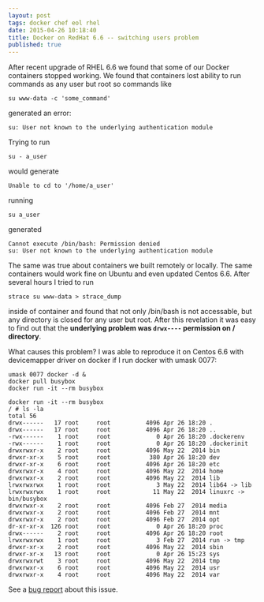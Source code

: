 ```yaml
---
layout: post
tags: docker chef eol rhel
date: 2015-04-26 10:18:40
title: Docker on RedHat 6.6 -- switching users problem
published: true
---
```


After recent upgrade of RHEL 6.6 we found that some of our Docker containers
stopped working.  We found that containers lost ability to run commands as any
user but root so commands like

    su www-data -c 'some_command'

generated an error:

    su: User not known to the underlying authentication module

Trying to run

    su - a_user

would generate

    Unable to cd to '/home/a_user'

running

    su a_user

generated

    Cannot execute /bin/bash: Permission denied
    su: User not known to the underlying authentication module

The same was true about containers we built remotely or locally. The same
containers would work fine on Ubuntu and even updated Centos 6.6. After several
hours I tried to run

    strace su www-data > strace_dump

inside of container and found that not only /bin/bash is not accessable, but
any directory is closed for any user but root. After this revelation it was
easy to find out that the **underlying problem was `drwx----` permission on /
directory**.

What causes this problem? I was able to reproduce it on Centos 6.6
with devicemapper driver on docker if I run docker with umask 0077:

    umask 0077 docker -d &
    docker pull busybox
    docker run -it --rm busybox

    docker run -it --rm busybox
    / # ls -la
    total 56
    drwx------   17 root     root          4096 Apr 26 18:20 .
    drwx------   17 root     root          4096 Apr 26 18:20 ..
    -rwx------    1 root     root             0 Apr 26 18:20 .dockerenv
    -rwx------    1 root     root             0 Apr 26 18:20 .dockerinit
    drwxrwxr-x    2 root     root          4096 May 22  2014 bin
    drwxr-xr-x    5 root     root           380 Apr 26 18:20 dev
    drwxr-xr-x    6 root     root          4096 Apr 26 18:20 etc
    drwxrwxr-x    4 root     root          4096 May 22  2014 home
    drwxrwxr-x    2 root     root          4096 May 22  2014 lib
    lrwxrwxrwx    1 root     root             3 May 22  2014 lib64 -> lib
    lrwxrwxrwx    1 root     root            11 May 22  2014 linuxrc -> bin/busybox
    drwxrwxr-x    2 root     root          4096 Feb 27  2014 media
    drwxrwxr-x    2 root     root          4096 Feb 27  2014 mnt
    drwxrwxr-x    2 root     root          4096 Feb 27  2014 opt
    dr-xr-xr-x  126 root     root             0 Apr 26 18:20 proc
    drwx------    2 root     root          4096 Apr 26 18:20 root
    lrwxrwxrwx    1 root     root             3 Feb 27  2014 run -> tmp
    drwxr-xr-x    2 root     root          4096 May 22  2014 sbin
    drwxr-xr-x   13 root     root             0 Apr 26 15:23 sys
    drwxrwxrwt    3 root     root          4096 May 22  2014 tmp
    drwxrwxr-x    6 root     root          4096 May 22  2014 usr
    drwxrwxr-x    4 root     root          4096 May 22  2014 var

See a [bug report][1] about this issue.

[1]: https://github.com/docker/docker/issues/12745
